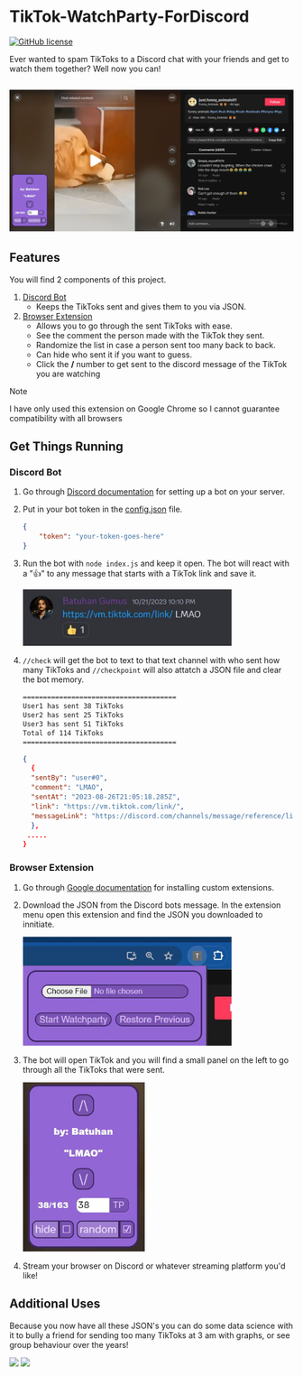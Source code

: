# TikTok-WatchParty-ForDiscord
[![GitHub license](https://img.shields.io/github/license/Naereen/StrapDown.js.svg)](/LICENSE)

Ever wanted to spam TikToks to a Discord chat with your friends and get to watch them together? Well now you can!

 ![Discord Reaction](/docs/watch.JPG)
----


## Features
You will find 2 components of this project.
1) [Discord Bot](/DiscordBot)
    - Keeps the TikToks sent and gives them to you via JSON.
2) [Browser Extension](/BrowserExtension)
    - Allows you to go through the sent TikToks with ease.
    - See the comment the person made with the TikTok they sent.
    - Randomize the list in case a person sent too many back to back.
    - Can hide who sent it if you want to guess.
    - Click the __/__ number to get sent to the discord message of the TikTok you are watching

> [!NOTE]  
> I have only used this extension on Google Chrome so I cannot guarantee compatibility with all browsers 


## Get Things Running
### Discord Bot
1) Go through [Discord documentation](https://discord.com/developers/docs/quick-start/getting-started) for setting up a bot on your server.
2) Put in your bot token in the [config.json](/DiscordBot/config.json) file.
    ```json
    {
        "token": "your-token-goes-here"
    }
    ```
3) Run the bot with `node index.js` and keep it open. The bot will react with a "👍" to any message that starts with a TikTok link and save it.

    <img src="/docs/discordMsg.JPG" width="370">

4) `//check` will get the bot to text to that text channel with who sent how many TikToks and `//checkpoint` will also attatch a JSON file and clear the bot memory.
    ```
    ======================================
    User1 has sent 38 TikToks
    User2 has sent 25 TikToks
    User3 has sent 51 TikToks
    Total of 114 TikToks
    ======================================
    ```

    ```json
    {
      {
      "sentBy": "user#0",
      "comment": "LMAO",
      "sentAt": "2023-08-26T21:05:18.285Z",
      "link": "https://vm.tiktok.com/link/",
      "messageLink": "https://discord.com/channels/message/reference/link"
      },
     .....
    }
    ```

### Browser Extension
1) Go through [Google documentation](https://developer.chrome.com/docs/extensions/get-started/tutorial/hello-world#load-unpacked) for installing custom extensions.
2) Download the JSON from the Discord bots message. In the extension menu open this extension and find the JSON you downloaded to innitiate.

    <img src="/docs/preInit.JPG" width="370">

3) The bot will open TikTok and you will find a small panel on the left to go through all the TikToks that were sent.

    <img src="/docs/panel.JPG" height="300">
 
4)  Stream your browser on Discord or whatever streaming platform you'd like!

## Additional Uses
Because you now have all these JSON's you can do some data science with it to bully a friend for sending too many TikToks at 3 am with graphs, or see group behaviour over the years!

<p float="left">
  <img src="https://github.com/BatuhanGumus/TikTok-WatchParty-ForDiscord/assets/45213285/ceb6a072-7a0c-43af-99d9-2213ad27b4ac" width="500" />
  <img src="https://github.com/BatuhanGumus/TikTok-WatchParty-ForDiscord/assets/45213285/05ecb4ae-f1e7-41b7-b146-fc92a5c392f3" width="500" />
</p>
